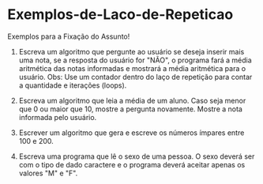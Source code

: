 # Exemplos-de-Laco-de-Repeticao

Exemplos para a Fixação do Assunto!

1. Escreva um algoritmo que pergunte ao usuário se deseja inserir mais uma nota, se a resposta do usuário for "NÃO", o programa fará a média aritmética das notas informadas e mostrará a média aritmética para o usuário.
Obs: Use um contador dentro do laço de repetição para contar a quantidade e iterações (loops).

2. Escreva um algoritmo que leia a média de um aluno. Caso seja menor que 0 ou maior que 10, mostre a pergunta novamente. Mostre a nota informada pelo usuário.

3. Escrever um algoritmo que gera e escreve os números ímpares entre 100 e 200.

4. Escreva uma programa que lê o sexo de uma pessoa. O sexo deverá ser com o tipo de dado caractere e o programa deverá aceitar apenas os valores "M" e "F".

